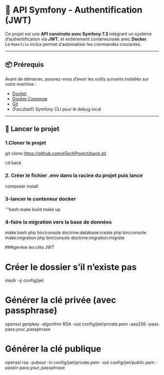 # 🔐 API Symfony - Authentification (JWT)

Ce projet est une **API construite avec Symfony 7.3** intégrant un système d’authentification via **JWT**, et entièrement conteneurisée avec **Docker**.  
Le `Makefile` inclus permet d’automatiser les commandes courantes.

---

## 📦 Prérequis

Avant de démarrer, assurez-vous d’avoir les outils suivants installés sur votre machine :

- [Docker](https://www.docker.com/)
- [Docker Compose](https://docs.docker.com/compose/)
- [Git](https://git-scm.com/)
- (Facultatif) Symfony CLI pour le debug local

---

## 🚀 Lancer le projet
### 1.Cloner le projet 
git clone https://github.com/eTechProject/back.git

cd back

### 2. Créer le fichier .env dans la racine du projet puis lance
composer install

### 3-lancer le conteneur docker
'''bash
make build
make up

### 4-faire la migration vers la base de données
make bash
php bin/console doctrine:database:create
php bin/console make:migration
php bin/console doctrine:migration:migrate

###genère les clés JWT
# Créer le dossier s’il n’existe pas
mkdir -p config/jwt

# Générer la clé privée (avec passphrase)
openssl genpkey -algorithm RSA -out config/jwt/private.pem -aes256 -pass pass:your_passphrase

# Générer la clé publique
openssl rsa -pubout -in config/jwt/private.pem -out config/jwt/public.pem -passin pass:your_passphrase



